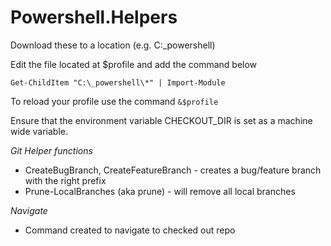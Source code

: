 # Powershell.Helpers

Download these to a location (e.g. C:\_powershell)

Edit the file located at $profile and add the command below

`Get-ChildItem "C:\_powershell\*" | Import-Module`

To reload your profile use the command `&$profile`

Ensure that the environment variable CHECKOUT_DIR is set as a machine wide variable.


*Git Helper functions*

- CreateBugBranch, CreateFeatureBranch - creates a bug/feature branch with the right prefix 
- Prune-LocalBranches (aka prune) - will remove all local branches


*Navigate*

- Command created to navigate to checked out repo
